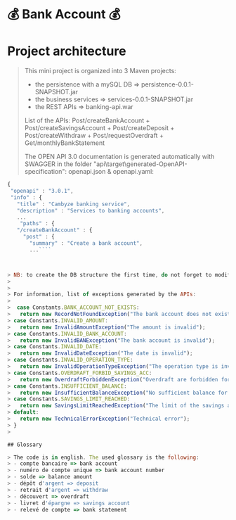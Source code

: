 # 💰 **Bank Account** 💰

# Project architecture

> This mini project is organized into 3 Maven projects:
> - the persistence with a mySQL DB => persistence-0.0.1-SNAPSHOT.jar
> - the business services => services-0.0.1-SNAPSHOT.jar
> - the REST APIs => banking-api.war
>
> List of the APIs: Post/createBankAccount + Post/createSavingsAccount + Post/createDeposit + Post/createWithdraw +
Post/requestOverdraft + Get/monthlyBankStatement
> 
> The OPEN API 3.0 documentation is generated automatically with SWAGGER in the folder "api\target\generated-OpenAPI-specification": openapi.json & openapi.yaml:
>
````js
{
 "openapi" : "3.0.1",
 "info" : {
   "title" : "Cambyze banking service",
   "description" : "Services to banking accounts",
   ...
    "paths" : {
   "/createBankAccount" : {
     "post" : {
       "summary" : "Create a bank account",
       ...````



> NB: to create the DB structure the first time, do not forget to modify the property "spring.jpa.hibernate.ddl-auto" to "create" in the "application.properties" file then to change it again to "validate"
>
>
> For information, list of exceptions generated by the APIs:
>
>  case Constants.BANK_ACCOUNT_NOT_EXISTS:
>   return new RecordNotFoundException("The bank account does not exist");
> case Constants.INVALID_AMOUNT:
>   return new InvalidAmountException("The amount is invalid");
> case Constants.INVALID_BANK_ACCOUNT:
>   return new InvalidBANException("The bank account is invalid");
> case Constants.INVALID_DATE:
>   return new InvalidDateException("The date is invalid");
> case Constants.INVALID_OPERATION_TYPE:
>   return new InvalidOperationTypeException("The operation type is invalid");
> case Constants.OVERDRAFT_FORBID_SAVINGS_ACC:
>   return new OverdraftForbiddenException("Overdraft are forbidden for savings account");
> case Constants.INSUFFICIENT_BALANCE:
>   return new InsufficientBalanceException("No sufficient balance for the operation");
> case Constants.SAVINGS_LIMIT_REACHED:
>   return new SavingsLimitReachedException("The limit of the savings account is reached");
> default:
>   return new TechnicalErrorException("Technical error");
> }
> 

## Glossary

> The code is in english. The used glossary is the following:
> - compte bancaire => bank account
> - numéro de compte unique => bank account number
> - solde => balance amount
> - dépôt d'argent => deposit
> - retrait d'argent => withdraw
> - découvert => overdraft
> - livret d'épargne => savings account
> - relevé de compte => bank statement
